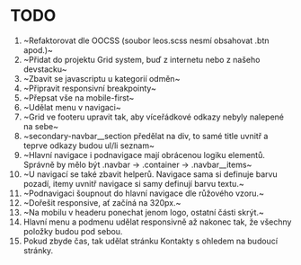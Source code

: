 ﻿# TODO

1. ~Refaktorovat dle OOCSS (soubor leos.scss nesmí obsahovat .btn apod.)~
2. ~Přidat do projektu Grid system, buď z internetu nebo z našeho devstacku~
3. ~Zbavit se javascriptu u kategorií odměn~
4. ~Připravit responsivní breakpointy~
5. ~Přepsat vše na mobile-first~
6. ~Udělat menu v navigaci~
7. ~Grid ve footeru upravit tak, aby víceřádkové odkazy nebyly nalepené na sebe~
8. ~secondary-navbar__section předělat na div, to samé title uvnitř a teprve odkazy budou ul/li seznam~
9. ~Hlavní navigace i podnavigace mají obrácenou logiku elementů. Správně by mělo být .navbar -> .container -> .navbar__items~
10. ~U navigací se také zbavit helperů. Navigace sama si definuje barvu pozadí, itemy uvnitř navigace si samy definují barvu textu.~
11. ~Podnavigaci šoupnout do hlavní navigace dle růžového vzoru.~
12. ~Dořešit responsive, ať začíná na 320px.~
13. ~Na mobilu v headeru ponechat jenom logo, ostatní části skrýt.~
14. Hlavní menu a podmenu udělat responsivně až nakonec tak, že všechny položky budou pod sebou.
15. Pokud zbyde čas, tak udělat stránku Kontakty s ohledem na budoucí stránky.